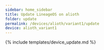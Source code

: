 ```yaml
---
sidebar: home_sidebar
title: Update LineageOS on alioth
folder: update
permalink: /devices/alioth/variant1/update
device: alioth_variant1
---
```

{% include templates/device_update.md %}
